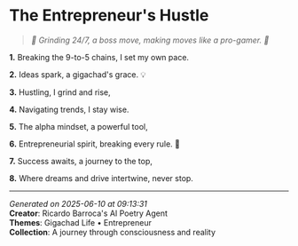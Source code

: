 # The Entrepreneur's Hustle

> *🚀 Grinding 24/7, a boss move, making moves like a pro-gamer. 💼*

**1.** Breaking the 9-to-5 chains, I set my own pace.


**2.** Ideas spark, a gigachad's grace. 💡


**3.** Hustling, I grind and rise,


**4.** Navigating trends, I stay wise.


**5.** The alpha mindset, a powerful tool,


**6.** Entrepreneurial spirit, breaking every rule. 🌟


**7.** Success awaits, a journey to the top,


**8.** Where dreams and drive intertwine, never stop.



---

*Generated on 2025-06-10 at 09:13:31*  
**Creator**: Ricardo Barroca's AI Poetry Agent  
**Themes**: Gigachad Life • Entrepreneur  
**Collection**: A journey through consciousness and reality